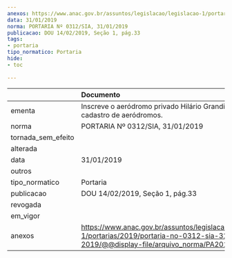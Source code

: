 ```yaml
---
anexos: https://www.anac.gov.br/assuntos/legislacao/legislacao-1/portarias/2019/portaria-no-0312-sia-31-01-2019/@@display-file/arquivo_norma/PA2019-0312.pdf
data: 31/01/2019
norma: PORTARIA Nº 0312/SIA, 31/01/2019
publicacao: DOU 14/02/2019, Seção 1, pág.33
tags:
- portaria
tipo_normatico: Portaria
hide: 
- toc 
 
---
```


|                    | Documento                                                                                                                                            |
|:-------------------|:-----------------------------------------------------------------------------------------------------------------------------------------------------|
| ementa             | Inscreve o aeródromo privado Hilário Grandi (MG) no cadastro de aeródromos.                                                                          |
| norma              | PORTARIA Nº 0312/SIA, 31/01/2019                                                                                                                     |
| tornada_sem_efeito |                                                                                                                                                      |
| alterada           |                                                                                                                                                      |
| data               | 31/01/2019                                                                                                                                           |
| outros             |                                                                                                                                                      |
| tipo_normatico     | Portaria                                                                                                                                             |
| publicacao         | DOU 14/02/2019, Seção 1, pág.33                                                                                                                      |
| revogada           |                                                                                                                                                      |
| em_vigor           |                                                                                                                                                      |
| anexos             | https://www.anac.gov.br/assuntos/legislacao/legislacao-1/portarias/2019/portaria-no-0312-sia-31-01-2019/@@display-file/arquivo_norma/PA2019-0312.pdf |